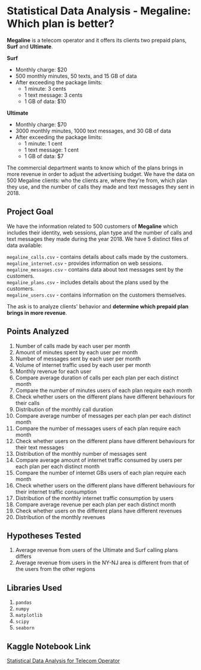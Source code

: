 # Statistical Data Analysis - Megaline: Which plan is better?

**Megaline** is a telecom operator and it offers its clients two prepaid plans, **Surf** and **Ultimate**.

**Surf**

- Monthly charge: &dollar;20
- 500 monthly minutes, 50 texts, and 15 GB of data
- After exceeding the package limits:
  - 1 minute: 3 cents
  - 1 text message: 3 cents
  - 1 GB of data: &dollar;10

**Ultimate**

- Monthly charge: &dollar;70
- 3000 monthly minutes, 1000 text messages, and 30 GB of data
- After exceeding the package limits:
  - 1 minute: 1 cent
  - 1 text message: 1 cent
  - 1 GB of data: &dollar;7

The commercial department wants to know which of the plans brings in more revenue in order to adjust the advertising budget. We have the data on 500 Megaline clients: who the clients are, where they're from, which plan they use, and the number of calls they made and text messages they sent in 2018.

## Project Goal

We have the information related to 500 customers of **Megaline** which includes their identity, web sessions, plan type and the number of calls and text messages they made during the year 2018. We have 5 distinct files of data available:

`megaline_calls.csv` - contains details about calls made by the customers.  
`megaline_internet.csv` - provides information on web sessions.  
`megaline_messages.csv` - contains data about text messages sent by the customers.  
`megaline_plans.csv` - includes details about the plans used by the customers.  
`megaline_users.csv` - contains information on the customers themselves.

The ask is to analyze clients' behavior and **determine which prepaid plan brings in more revenue**.

## Points Analyzed

1. Number of calls made by each user per month
2. Amount of minutes spent by each user per month
3. Number of messages sent by each user per month
4. Volume of internet traffic used by each user per month
5. Monthly revenue for each user
6. Compare average duration of calls per each plan per each distinct month
7. Compare the number of minutes users of each plan require each month
8. Check whether users on the different plans have different behaviours for their calls
9. Distribution of the monthly call duration
10. Compare average number of messages per each plan per each distinct month
11. Compare the number of messages users of each plan require each month
12. Check whether users on the different plans have different behaviours for their text messages
13. Distribution of the monthly number of messages sent
14. Compare average amount of internet traffic consumed by users per each plan per each distinct month
15. Compare the number of internet GBs users of each plan require each month
16. Check whether users on the different plans have different behaviours for their internet traffic consumption
17. Distribution of the monthly internet traffic consumption by users
18. Compare average revenue per each plan per each distinct month
19. Check whether users on the different plans have different revenues
20. Distribution of the monthly revenues

## Hypotheses Tested

1. Average revenue from users of the Ultimate and Surf calling plans differs
2. Average revenue from users in the NY-NJ area is different from that of the users from the other regions

## Libraries Used

1. `pandas`
2. `numpy`
3. `matplotlib`
4. `scipy`
5. `seaborn`

## Kaggle Notebook Link

[Statistical Data Analysis for Telecom Operator](https://www.kaggle.com/code/shraddha0/statistical-data-analysis-for-telecom-operator)

